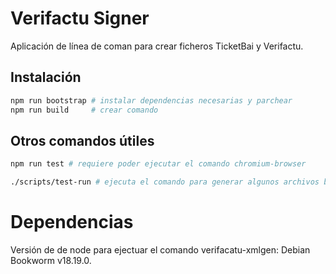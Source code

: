 # Verifactu Signer

Aplicación de línea de coman para crear ficheros TicketBai y Verifactu.

## Instalación

```sh
npm run bootstrap # instalar dependencias necesarias y parchear
npm run build     # crear comando
```

## Otros comandos útiles

```sh
npm run test # requiere poder ejecutar el comando chromium-browser
```

```sh
./scripts/test-run # ejecuta el comando para generar algunos archivos básicos
```

# Dependencias

Versión de de node para ejectuar el comando verifacatu-xmlgen: Debian Bookworm v18.19.0.
